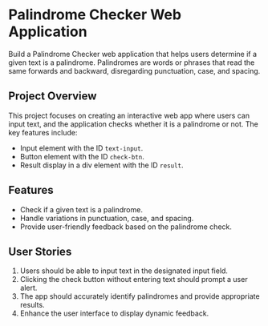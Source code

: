 # Palindrome Checker Web Application

Build a Palindrome Checker web application that helps users determine if a given text is a palindrome. Palindromes are words or phrases that read the same forwards and backward, disregarding punctuation, case, and spacing.

## Project Overview

This project focuses on creating an interactive web app where users can input text, and the application checks whether it is a palindrome or not. The key features include:

- Input element with the ID `text-input`.
- Button element with the ID `check-btn`.
- Result display in a div element with the ID `result`.

## Features

- Check if a given text is a palindrome.
- Handle variations in punctuation, case, and spacing.
- Provide user-friendly feedback based on the palindrome check.

## User Stories

1. Users should be able to input text in the designated input field.
2. Clicking the check button without entering text should prompt a user alert.
3. The app should accurately identify palindromes and provide appropriate results.
4. Enhance the user interface to display dynamic feedback.